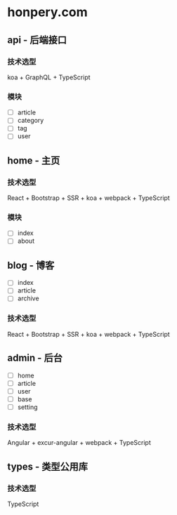 # honpery.com

## api - 后端接口

### 技术选型
koa + GraphQL + TypeScript

### 模块
- [ ] article
- [ ] category
- [ ] tag
- [ ] user

## home - 主页

### 技术选型
React + Bootstrap + SSR + koa + webpack + TypeScript

### 模块
- [ ] index
- [ ] about

## blog - 博客
- [ ] index
- [ ] article
- [ ] archive

### 技术选型
React + Bootstrap + SSR + koa + webpack + TypeScript

## admin - 后台
- [ ] home
- [ ] article
- [ ] user
- [ ] base
- [ ] setting

### 技术选型
Angular + excur-angular + webpack + TypeScript

## types - 类型公用库

### 技术选型
TypeScript